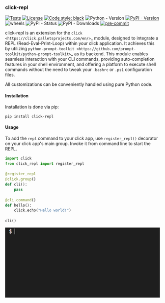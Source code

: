 ### click-repl

[![Tests](https://github.com/GhostOps77/click-repl/actions/workflows/workflow.yml/badge.svg?branch=GhostOps77-patch-1)](https://github.com/GhostOps77/click-repl/actions/workflows/workflow.yml)
[![License](https://img.shields.io/pypi/l/click-repl?label=License)](https://github.com/GhostOps77/click-repl/blob/GhostOps77-patch-1/LICENSE)
[![Code style: black](https://img.shields.io/badge/code%20style-black-000000.svg)](https://github.com/psf/black)
![Python - Version](https://img.shields.io/badge/python-3.8%20%7C%203.9%20%7C%203.10%20%7C%203.11%20%7C%203.12-blue)
[![PyPI - Version](https://img.shields.io/badge/pypi-v0.2.0-blue)](https://pypi.org/project/click-repl/)
![wheels](https://img.shields.io/piwheels/v/click-repl?label=wheel)
![PyPI - Status](https://img.shields.io/pypi/status/click)
![PyPI - Downloads](https://img.shields.io/pypi/dm/click-repl)
[![pre-commit](https://img.shields.io/badge/pre--commit-enabled-brightgreen?logo=pre-commit&logoColor=white)](https://github.com/pre-commit/pre-commit)

click-repl is an extension for the `click <https://click.palletsprojects.com/en/>`_ module,
designed to integrate a REPL (Read-Eval-Print-Loop) within your click application. It achieves this by utilizing
`python-prompt-toolkit <https://github.com/prompt-toolkit/python-prompt-toolkit>`_ as its backend. This module enables
seamless interaction with your CLI commands, providing auto-completion features in your shell environment, and offering a platform to
execute shell commands without the need to tweak your ``.bashrc`` or ``.ps1`` configuration files.

All customizations can be conveniently handled using pure Python code.

#### Installation

Installation is done via pip:

```shell
pip install click-repl
```

#### Usage

To add the ``repl`` command to your click app, use ``register_repl()`` decorator
on your click app's main group. Invoke it from command line to start the REPL.

```py
import click
from click_repl import register_repl

@register_repl
@click.group()
def cli():
    pass

@cli.command()
def hello():
    click.echo("Hello world!")

cli()
```

![Demo](assets/demo.gif)
